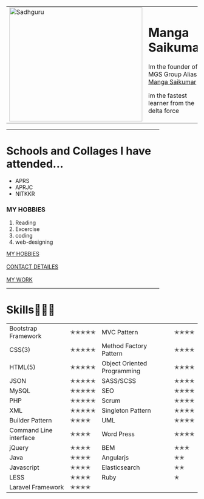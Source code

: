 <!DOCTYPE html>
<html lang="en" dir="ltr">

<head>
  <meta charset="utf-8">
  <title>❤Saikumar❤</title>
</head>

<body>
  <table cellspacing="20">
        <tr>
             <td><img src="https://www.tollywood.net/wp-content/uploads/2021/01/Samantha-meets-Sadhguru.jpg" alt="Sadhguru" height="300" width="350"></td>
             <td><h1>Manga Saikumar</h1>
             <p<em>Im the founder of MGS Group Alias <a href="https://www.youtube.com/channel/UCkibsglH22L60-L6z-zkx3g">Manga Saikumar</a></em></p>
             <p>im the fastest learner from the delta force</p></td>
        </tr>
  </table>
  <hr size="3" nonspade width="80%">
  <h1>Schools and Collages I have attended...</h1>
  <ul>
    <li>APRS</li>
    <li>APRJC</li>
    <li>NITKKR</li>
  </ul>
  <h3>MY HOBBIES</h3>
  <ol>
       <li>Reading</li>
        <li>Excercise</li>
       <li>coding</li>
       <li>web-designing</li>
  </ol>
  <a href="hobbies.html">MY HOBBIES</a><br><br>
  <a href="contact.html">CONTACT DETAILES</a><br><br>
  <a href="MY WORK.html">MY WORK</a>
  <hr size="3" nonspade width="80%">
  <h1>Skills🙂🙂🙂</h1>
<table cellspacing="20">
      <tr>
           <td>Bootstrap Framework</td>
           <td>✭✭✭✭✭</td>
           <td>MVC Pattern</td>
           <td>✭✭✭✭</td>
      </tr>
      <tr>
          <td>CSS(3)</td>
          <td>✭✭✭✭✭</td>
          <td>Method Factory Pattern</td>
          <td>✭✭✭✭</td>
      </tr>
      <tr>
          <td>HTML(5)</td>
          <td>✭✭✭✭✭</td>
          <td>Object Oriented Programming</td>
          <td>✭✭✭✭</td>
      </tr>
      <tr>
          <td>JSON</td>
          <td>✭✭✭✭✭</td>
          <td>SASS/SCSS</td>
          <td>✭✭✭✭</td>
      </tr>
      <tr>
          <td>MySQL</td>
          <td>✭✭✭✭✭</td>
          <td>SEO</td>
          <td>✭✭✭✭</td>
      </tr>
      <tr>
          <td>PHP</td>
          <td>✭✭✭✭✭</td>
          <td>Scrum</td>
          <td>✭✭✭✭</td>
      </tr>
      <tr>
          <td>XML</td>
          <td>✭✭✭✭✭</td>
          <td>Singleton Pattern</td>
          <td>✭✭✭✭</td>
      </tr>
      <tr>
          <td>Builder Pattern</td>
          <td>✭✭✭✭</td>
          <td>UML</td>
          <td>✭✭✭✭</td>
      </tr>
      <tr>
          <td>Command Line interface</td>
          <td>✭✭✭✭</td>
          <td>Word Press</td>
          <td>✭✭✭✭</td>
      </tr>
      <tr>
          <td>jQuery</td>
          <td>✭✭✭✭</td>
          <td>BEM</td>
          <td>✭✭✭</td>
      </tr>
      <tr>
          <td>Java</td>
          <td>✭✭✭✭</td>
          <td>Angularjs</td>
          <td>✭✭</td>
      </tr>
      <tr>
          <td>Javascript</td>
          <td>✭✭✭✭</td>
          <td>Elasticsearch</td>
          <td>✭✭</td>
      </tr>
      <tr>
          <td>LESS</td>
          <td>✭✭✭✭</td>
          <td>Ruby</td>
          <td>✭</td>
      </tr>
      <tr>
          <td>Laravel Framework</td>
          <td>✭✭✭✭</td>
      </tr>

</table>
</body>

</html>
